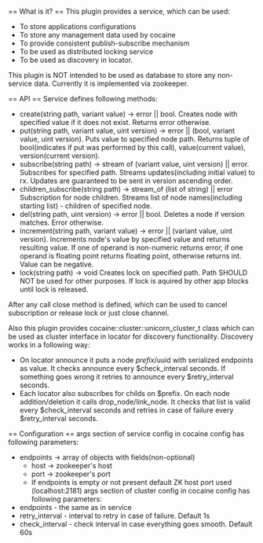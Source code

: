 == What is it? ==
This plugin provides a service, which can be used:
  * To store applications configurations
  * To store any management data used by cocaine
  * To provide consistent publish-subscribe mechanism
  * To be used as distributed locking service
  * To be used as discovery in locator.

This plugin is NOT intended to be used as database to store any non-service data.
Currently it is implemented via zookeeper.

== API ==
Service defines following methods:
  * create(string path, variant value) -> error || bool.
   Creates node with specified value if it does not exist. Returns error otherwise.
  * put(string path, variant value, uint version) -> error || (bool, variant value, uint version).
   Puts value to specified node path. Returns tuple of bool(indicates if put was performed by this call), value(current value), version(current version).
  * subscribe(string path) -> stream of (variant value, uint version) || error.
   Subscribes for specified path. Streams updates(including initial value) to rx. Updates are guaranteed to be sent in version ascending order.
  * children_subscribe(string path) -> stream_of (list of string) || error
   Subscription for node children. Streams list of node names(including starting list) - children of specified node.
  * del(string path, uint version) -> error || bool.
   Deletes a node if version matches. Error otherwise.
  * increment(string path, variant value) -> error || (variant value, uint version).
   Increments node's value by specified value and returns resulting value. If one of operand is non-numeric returns error, if one operand is floating point returns floating point, otherwise returns int. Value can be negative.
  * lock(string path) -> void
   Creates lock on specified path. Path SHOULD NOT be used for other purposes. If lock is  aquired by other app blocks until lock is released.

After any call close method is defined, which can be used to cancel subscription or release lock or just close channel.

Also this plugin provides cocaine::cluster::unicorn_cluster_t class which can be used as cluster interface in locator for discovery functionality.
Discovery works in a following way:
  * On locator announce it puts a node $prefix/$uuid with serialized endpoints as value. It checks announce every $check_interval seconds.
  If something goes wrong it retries to announce every $retry_interval seconds.
  * Each locator also subscribes for childs on $prefix. On each node addition/deletion it calls drop_node/link_node. It checks that list is valid every $check_interval seconds and retries in case of failure every $retry_interval seconds.

== Configuration ==
args section of service config in cocaine config has following parameters:
  * endpoints -> array of objects with fields(non-optional)
    * host -> zookeeper's host
    * port -> zookeeper's port
    * If endpoints is empty or not present default ZK host port used (localhost:2181)
args section of cluster config in cocaine config has following parameters:
  * endpoints - the same as in service
  * retry_interval - interval to retry in case of failure. Default 1s
  * check_interval - check interval in case everything goes smooth. Default 60s
